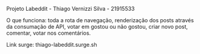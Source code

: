 Projeto Labeddit - Thiago Vernizzi Silva - 21915533

O que funciona: toda a rota de navegação, renderização dos posts através da consumação de API, votar em gostou ou não gostou, criar novo post, comentar, votar nos comentários.

Link surge: thiago-labeddit.surge.sh
